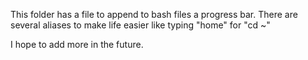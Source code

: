 This folder has a file to append to bash files a progress bar. 
There are several aliases to make life easier like typing "home" for "cd ~"

I hope to add more in the future.